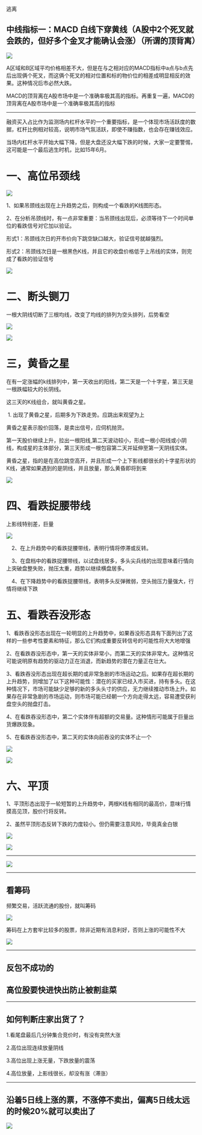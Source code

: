 逃离

## 中线指标一：MACD 白线下穿黄线（A股中2个死叉就会跌的，但好多个金叉才能确认会涨）（所谓的顶背离）

![](images/785A203F3B3F4575BB1D498169E648B6.png)

 A区域和B区域平均价格相差不大，但是在与之相对应的MACD指标中a点与b点先后出现俩个死叉，而这俩个死叉的相对位置和标的物价位的相差成明显相反的效果。这种情况后市必然大跌。

MACD的顶背离在A股市场中是一个准确率极其高的指标。再重复一遍，MACD的顶背离在A股市场中是一个准确率极其高的指标

---

融资买入占比作为监测场内杠杆水平的一个重要指标，是一个体现市场活跃度的数据，杠杆比例相对较高，说明市场气氛活跃，即使不赚指数，也会存在赚钱效应。

当场内杠杆水平开始大幅下降，但是大盘还没大幅下跌的时候，大家一定要警惕，这可能是一个最后逃生时机，比如15年6月。




# 一、高位吊颈线

![](images/0265E233911C44F89F1DF0B3C0977EE4.jpeg)

1、如果吊颈线出现在上升趋势之后，则构成一个看跌的K线图形态。

2、在分析吊颈线时，有一点非常重要：当吊颈线出现后，必须等待下一个时间单位的看跌信号对它加以验证。

形式1：吊颈线次日的开市价向下跳空缺口越大，验证信号就越强烈。

形式2：吊颈线次日是一根黑色K线，并且它的收盘价格低于上吊线的实体，则完成了看跌的验证信号

![](images/39D1667E678E4FFCB54CE8450B0D5C43.jpeg)

# 二、断头铡刀

一根大阴线切断了三根均线，改变了均线的排列为空头排列，后势看空

![](images/957CEA79F4974AA1BFF938E0B34CEF8F.png)



![](images/615F471267DA434F836451CC99FCE065.jpeg)

# 三，黄昏之星

在有一定涨幅的k线排列中，第一天收出的阳线，第二天是一个十字星，第三天是一根跌幅较大的长阴线。

这三天的K线组合，就叫黄昏之星。

 1. 出现了黄昏之星，后期多为下跌走势。应跳出来观望为上

黄昏之星表示股价回落，是卖出信号，应伺机抛货。

第一天股价继续上升，拉出一根阳线,第二天波动较小，形成一根小阳线或小阴线，构成星的主体部分，第三天形成一根包容第二天并延伸至第一天阴线实体。

黄昏之星，指的是在高位跳空高开，并且形成一个上下影线都很长的十字星形状的K线，通常如果遇到的是阴线，并且放量，那么黄昏即将到来

![](images/DF9089451A514FF284CC97EA120930C9.jpeg)

# 四、看跌捉腰带线

上影线特别差，巨量

![](images/AC07897CB13842749B25FBF133BBE864.png)

　2、在上升趋势中的看跌捉腰带线，表明行情将停滞或反转。

　3、在盘档中的看跌捉腰带线，以试盘线居多，多头尖兵线的出现意味着行情向上突破盘整失败，抛压太重，趋势以继续横盘居多。

　4、在下降趋势中的看跌捉腰带线，表明多头反弹微弱，空头抛压力量强大，行情将继续下跌

# 五、看跌吞没形态

1、看跌吞没形态出现在一轮明显的上升趋势中，如果吞没形态具有下面列出了这样的一些参考性要素和特征，那么它们构成重要反转信号的可能性将大大地增强

2、在看跌吞没形态中，第一天的实体非常小，而第二天的实体非常大。这种情况可能说明原有趋势的驱动力正在消退，而新趋势的潜在力量正在壮大。

3、看跌吞没形态出现在超长期的或非常急剧的市场运动之后。如果存在超长期的上升趋势，则增加了以下这种可能性：潜在的买家已经入市买进，持有多头。在这种情况下，市场可能缺少足够的新的多头头寸的供应，无力继续推动市场上升。如果存在非常急剧的市场运动，则市场可能已经朝一个方向走得太远，容易遭受获利盘空头的抛盘打击。

4、在看跌吞没形态中，第二个实体伴有超额的交易量。这种情形可能属于巨量出货爆跌现象。

5、在看跌吞没形态中，第二天的实体向前吞没的实体不止一个

![](images/7AD98E444BED464F9E7F25FB1BD410F2.jpeg)



![](images/07130D6B2EAD46D8B3589FFDA5850156.jpeg)

# 六、平顶

1、平顶形态出现于一轮短暂的上升趋势中，两根K线有相同的最高价，意味行情摸高见顶，股价行将反转。

2、虽然平顶形态反转下跌的力度较小。但仍需要注意风险，毕竟真金白银

![](images/06E3638B7D9E43DDAB4B7D21F6685B72.jpeg)



![](images/3516E8BB85B04C589E4C7F5E434B1FAF.jpeg)



---



![](images/594531D79090492D8B575475F622A840.png)



---

## 看筹码

频繁交易，活跃流通的股份，就叫筹码

![](images/557DB4D33C4E405397D5C283DA4130E0.png)





筹码在上方套牢比较多的股票，除非近期有消息利好，否则上涨的可能性不大

![](images/BE47B14CA3EC4818BCB9C0C7274A1C2E.png)



---

## 反包不成功的



## 高位股要快进快出防止被割韭菜

---

## 如何判断庄家出货了？

1.看尾盘最后几分钟集合竞价时，有没有突然大涨

2.高位出现连续放量阴线

3.高位出现上涨无量，下跌放量的震荡

4.高位放量，上影线很长，却没有涨（滞涨）

---

## 沿着5日线上涨的票，不涨停不卖出，偏离5日线太远的时候20%就可以卖出了

![](images/F00724686B1E49BA87D30F5AC9F8A1DB.png)

